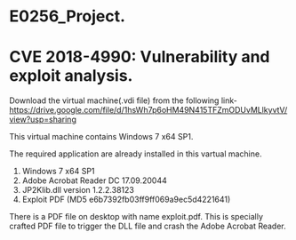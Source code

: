 # E0256_Project.
# CVE 2018-4990: Vulnerability and exploit analysis.

Download the virtual machine(.vdi file) from the following link-https://drive.google.com/file/d/1hsWh7p6oHM49N415TFZmODUvMLlkyvtV/view?usp=sharing

This virtual machine contains Windows 7 x64 SP1.

The required application are already installed in this vartual machine.
1. Windows 7 x64 SP1
2. Adobe Acrobat Reader DC 17.09.20044
3. JP2Klib.dll version 1.2.2.38123
4. Exploit PDF (MD5 e6b7392fb03ff9ff069a9ec5d4221641) 

There is a PDF file on desktop with name exploit.pdf. This is specially crafted PDF file to trigger the DLL file and crash the Adobe Acrobat Reader.
